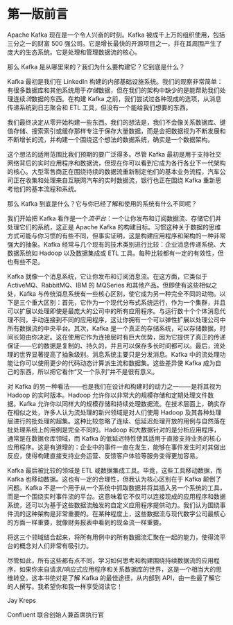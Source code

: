 # 第一版前言

Apache Kafka 现在是一个令人兴奋的时刻。Kafka 被成千上万的组织使用，包括三分之一的财富 500 强公司。它是增长最快的开源项目之一，并在其周围产生了庞大的生态系统。它是处理和管理数据流的核心。

那么 Kafka 是从哪里来的？我们为什么要构建它？它到底是什么？

Kafka 最初是我们在 LinkedIn 构建的内部基础设施系统。我们的观察非常简单：有很多数据库和其他系统用于*存储*数据，但在我们的架构中缺少的是能帮助我们处理连续*流*数据的东西。在构建 Kafka 之前，我们尝试过各种现成的选项，从消息传递系统到日志聚合和 ETL 工具，但没有一个能给我们想要的东西。

我们最终决定从零开始构建一些东西。我们的想法是，我们不会像关系数据库、键值存储、搜索索引或缓存那样专注于保存大量数据，而是会把数据视为不断发展和不断增长的流，并构建一个围绕这个想法的数据系统，确实是一个数据架构。

这个想法的适用范围比我们预期的要广泛得多。尽管 Kafka 最初是用于支持社交网络背后的实时应用程序和数据流，但现在你可以看到它成为各行各业下一代架构的核心。大型零售商正在围绕持续的数据流重新制定他们的基本业务流程，汽车公司正在收集和处理来自互联网汽车的实时数据流，银行也正在围绕 Kafka 重新思考他们的基本流程和系统。

那么 Kafka 到底是什么？它与你已经了解和使用的系统有什么不同呢？

我们开始把 Kafka 看作是一个*流平台*：一个让你发布和订阅数据流、存储它们并处理它们的系统，这正是 Apache Kafka 的构建目标。习惯这种关于数据的思维方式可能与你习惯的有些不同，但事实证明，这是构建应用程序和架构的一种非常强大的抽象。Kafka 经常与几个现有的技术类别进行比较：企业消息传递系统、大数据系统如 Hadoop 以及数据集成或 ETL 工具。每种比较都有一定的有效性，但也有些不足。

Kafka 就像一个消息系统，它让你发布和订阅消息流。在这方面，它类似于 ActiveMQ、RabbitMQ、IBM 的 MQSeries 和其他产品。但即使有这些相似之处，Kafka 与传统消息系统有一些核心区别，使它成为另一种完全不同的动物。以下是三个重大区别：首先，它作为一个现代分布式系统运行，作为一个集群，并且可以扩展以处理即使是最庞大的公司中的所有应用程序。与运行数十个个体消息代理不同，手动连接到不同的应用程序，这让你拥有一个可以弹性扩展以处理公司中所有数据流的中央平台。其次，Kafka 是一个真正的存储系统，可以存储数据，时间长短由你决定。这在使用它作为连接层时有巨大优势，因为它提供了真正的传递保证——它的数据是复制的、持久的，并且可以保存多长时间都可以。最后，流处理的世界显著提高了抽象级别。消息系统主要只是分发消息。Kafka 中的流处理功能让你可以使用更少的代码动态计算派生流和数据集。这些差异使 Kafka 成为自己的东西，所以把它看作“又一个队列”并不是很有意义。

对 Kafka 的另一种看法——也是我们在设计和构建时的动力之一——是将其视为 Hadoop 的实时版本。Hadoop 允许你以非常大的规模存储和定期处理文件数据。Kafka 允许你以同样大的规模存储和持续处理数据流。在技术层面上，确实存在相似之处，许多人认为流处理的新兴领域是对人们使用 Hadoop 及其各种处理层进行的批处理的超集。这种比较忽略了连续、低延迟处理开放的用例与自然落在批处理系统上的用例是完全不同的。Hadoop 和大数据针对的是分析应用程序，通常是在数据仓库领域，而 Kafka 的低延迟特性使其适用于直接支持业务的核心应用程序。这是有道理的：企业中的事件一直在发生，能够在事件发生时对其做出反应，使得构建直接支持业务运营、反馈客户体验等服务变得更加容易。

Kafka 最后被比较的领域是 ETL 或数据集成工具。毕竟，这些工具移动数据，而 Kafka 也移动数据。这也有一定的合理性，但我认为核心区别在于 Kafka 颠倒了问题。Kafka 不是一个用于从一个系统中抓取数据并将其插入另一个系统的工具，而是一个围绕实时事件流的平台。这意味着它不仅可以连接现成的应用程序和数据系统，还可以为基于这些数据流触发的自定义应用程序提供动力。我们认为围绕事件流的这种架构是非常重要的。在某种程度上，这些数据流与现代数字公司最核心的方面一样重要，就像财务报表中看到的现金流一样重要。

将这三个领域结合起来，将所有用例中的所有数据流汇聚在一起的能力，使得流平台的概念对人们非常有吸引力。

尽管如此，所有这些都有点不同，学习如何思考和构建围绕持续数据流的应用程序，如果你来自请求/响应式应用程序和关系数据库的世界，这是一个相当大的思维转变。这本书绝对是了解 Kafka 的最佳途径，从内部到 API，由一些最了解它的人撰写。我希望你和我一样享受阅读它！

Jay Kreps

Confluent 联合创始人兼首席执行官

